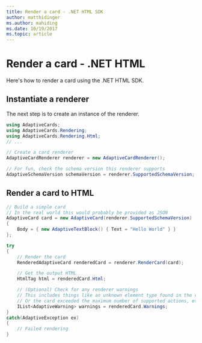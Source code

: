 ```yaml
---
title: Render a card - .NET HTML SDK
author: matthidinger
ms.author: mahiding
ms.date: 10/19/2017
ms.topic: article
---
```


# Render a card - .NET HTML

Here's how to render a card using the .NET HTML SDK.

## Instantiate a renderer

The next step is to create an instance of the renderer. 

```csharp
using AdaptiveCards;
using AdaptiveCards.Rendering;
using AdaptiveCards.Rendering.Html;
// ... 

// Create a card renderer
AdaptiveCardRenderer renderer = new AdaptiveCardRenderer();

// For fun, check the schema version this renderer supports
AdaptiveSchemaVersion schemaVersion = renderer.SupportedSchemaVersion; // 1.0
```

## Render a card to HTML

```csharp
// Build a simple card
// In the real world this would probably be provided as JSON
AdaptiveCard card = new AdaptiveCard(renderer.SupportedSchemaVersion)
{
    Body = { new AdaptiveTextBlock() { Text = "Hello World" } }
};

try
{
    // Render the card
    RenderedAdaptiveCard renderedCard = renderer.RenderCard(card);

    // Get the output HTML 
    HtmlTag html = renderedCard.Html;

    // (Optional) Check for any renderer warnings
    // This includes things like an unknown element type found in the card
    // Or the card exceeded the maximum number of supported actions, etc
    IList<AdaptiveWarning> warnings = renderedCard.Warnings;
}
catch(AdaptiveException ex)
{
    // Failed rendering
}
```
